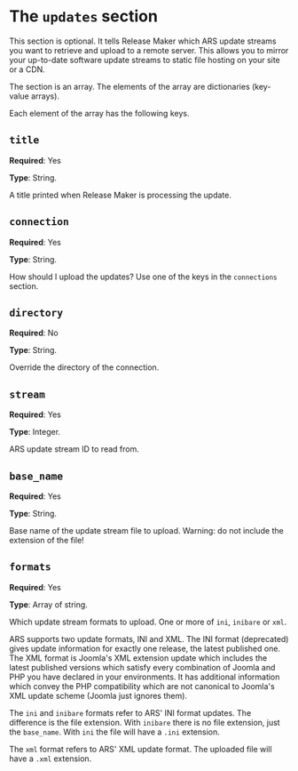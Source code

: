 # The `updates` section

This section is optional. It tells Release Maker which ARS update streams you want to retrieve and upload to a remote server. This allows you to mirror your up-to-date software update streams to static file hosting on your site or a CDN.

The section is an array. The elements of the array are dictionaries (key-value arrays).

Each element of the array has the following keys.

## `title`

**Required**: Yes

**Type**: String.

A title printed when Release Maker is processing the update.

## `connection`

**Required**: Yes

**Type**: String.

How should I upload the updates? Use one of the keys in the `connections` section.

## `directory`

**Required**: No

**Type**: String.

Override the directory of the connection.

## `stream`

**Required**: Yes

**Type**: Integer.

ARS update stream ID to read from.

## `base_name`

**Required**: Yes

**Type**: String.

Base name of the update stream file to upload. Warning: do not include the extension of the file!

## `formats`

**Required**: Yes

**Type**: Array of string.

Which update stream formats to upload. One or more of `ini`, `inibare` or `xml`.

ARS supports two update formats, INI and XML. The INI format (deprecated) gives update information for exactly one release, the latest published one. The XML format is Joomla's XML extension update which includes the latest published versions which satisfy every combination of Joomla and PHP you have declared in your environments. It has additional information which convey the PHP compatibility which are not canonical to Joomla's XML update scheme (Joomla just ignores them).

The `ini` and `inibare` formats refer to ARS' INI format updates. The difference is the file extension. With `inibare` there is no file extension, just the `base_name`. With `ini` the file will have a `.ini` extension.

The `xml` format refers to ARS' XML update format. The uploaded file will have a `.xml` extension.